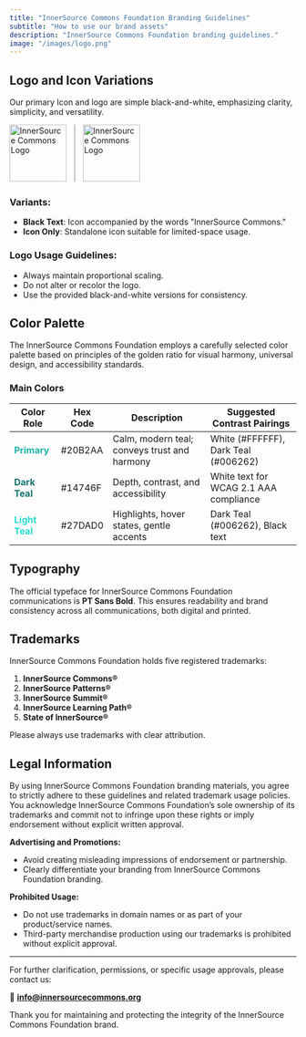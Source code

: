 ```yaml
---
title: "InnerSource Commons Foundation Branding Guidelines"
subtitle: "How to use our brand assets"
description: "InnerSource Commons Foundation branding guidelines."
image: "/images/logo.png"
---
```


## Logo and Icon Variations

Our primary Icon and logo are simple black-and-white, emphasizing clarity, simplicity, and versatility.

<img src="/branding/InnerSourceCommons-Icon.svg" alt="InnerSource Commons Logo" height="100px" />
<span style="height:100px;border-right: 0.5px solid #888; display: inline-block;margin:0px 10px 0px; 10px;vertical-align: top;"></span>
<img src="/branding/InnerSourceCommons-Logo.svg" alt="InnerSource Commons Logo" height="100px" />

### Variants:

* **Black Text**: Icon accompanied by the words "InnerSource Commons."
* **Icon Only**: Standalone icon suitable for limited-space usage.

### Logo Usage Guidelines:

* Always maintain proportional scaling.
* Do not alter or recolor the logo.
* Use the provided black-and-white versions for consistency.

## Color Palette

The InnerSource Commons Foundation employs a carefully selected color palette based on principles of the golden ratio for visual harmony, universal design, and accessibility standards.

### Main Colors

| Color Role     | Hex Code | Description                                  | Suggested Contrast Pairings            |
| -------------- | -------- | -------------------------------------------- | -------------------------------------- |
| <span style="color:#20B2AA">**Primary**</span>    | #20B2AA  | Calm, modern teal; conveys trust and harmony | White (#FFFFFF), Dark Teal (#006262)   |
| <span style="color:#14746F">**Dark Teal**</span> | #14746F  | Depth, contrast, and accessibility           | White text for WCAG 2.1 AAA compliance |
| <span style="color:#27DAD0">**Light Teal**</span> | #27DAD0  | Highlights, hover states, gentle accents     | Dark Teal (#006262), Black text        |


<!-- For internal:

### Note: Rationale:

* **Harmony**: Employs golden ratio-based gradients for visual harmony and stability.
* **Accessibility**: Adheres to WCAG 2.1 contrast guidelines, ensuring readability and usability.
* **Universal Design**: Colors chosen for clarity and ease of identification by individuals with color vision deficiencies (P-type, D-type).
-->

## Typography

The official typeface for InnerSource Commons Foundation communications is **PT Sans Bold**. This ensures readability and brand consistency across all communications, both digital and printed.

## Trademarks

InnerSource Commons Foundation holds five registered trademarks:

1. **InnerSource Commons®**
1. **InnerSource Patterns®**
1. **InnerSource Summit®**
1. **InnerSource Learning Path®**
1. **State of InnerSource®**

Please always use trademarks with clear attribution.

## Legal Information

By using InnerSource Commons Foundation branding materials, you agree to strictly adhere to these guidelines and related trademark usage policies. You acknowledge InnerSource Commons Foundation’s sole ownership of its trademarks and commit not to infringe upon these rights or imply endorsement without explicit written approval.

**Advertising and Promotions:**

* Avoid creating misleading impressions of endorsement or partnership.
* Clearly differentiate your branding from InnerSource Commons Foundation branding.

**Prohibited Usage:**

* Do not use trademarks in domain names or as part of your product/service names.
* Third-party merchandise production using our trademarks is prohibited without explicit approval.

---

For further clarification, permissions, or specific usage approvals, please contact us:

📧 [**info@innersourcecommons.org**](mailto:info@innersourcecommons.org)

Thank you for maintaining and protecting the integrity of the InnerSource Commons Foundation brand.
